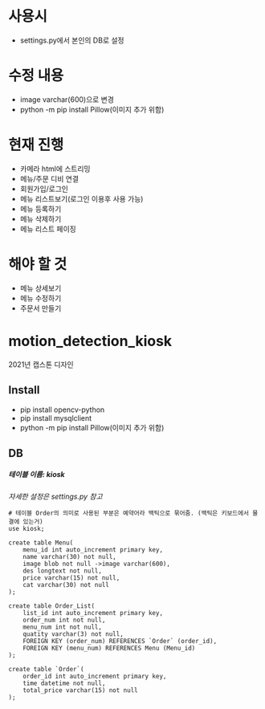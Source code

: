 # 사용시
- settings.py에서 본인의 DB로 설정
# 수정 내용
- image varchar(600)으로 변경
- python -m pip install Pillow(이미지 추가 위함)
# 현재 진행
- 카메라 html에 스트리밍
- 메뉴/주문 디비 연결 
- 회원가입/로그인 
- 메뉴 리스트보기(로그인 이용후 사용 가능)
- 메뉴 등록하기
- 메뉴 삭제하기
- 메뉴 리스트 페이징 

# 해야 할 것
- 메뉴 상세보기
- 메뉴 수정하기
- 주문서 만들기

# motion_detection_kiosk
2021년 캡스톤 디자인

## Install
- pip install opencv-python
- pip install mysqlclient
- python -m pip install Pillow(이미지 추가 위함)
## DB
##### 테이블 이름: kiosk
*자세한 설정은 settings.py 참고*

```mysql
# 테이블 Order의 의미로 사용된 부분은 예약어라 백틱으로 묶어줌. (백틱은 키보드에서 물결에 있는거)  
use kiosk;

create table Menu(
    menu_id int auto_increment primary key,
    name varchar(30) not null,
    image blob not null ->image varchar(600),
    des longtext not null,
    price varchar(15) not null,
    cat varchar(30) not null
);

create table Order_List(
    list_id int auto_increment primary key,
    order_num int not null,
    menu_num int not null,
    quatity varchar(3) not null,
    FOREIGN KEY (order_num) REFERENCES `Order` (order_id),
	FOREIGN KEY (menu_num) REFERENCES Menu (Menu_id)
);

create table `Order`(  
    order_id int auto_increment primary key,
    time datetime not null,
    total_price varchar(15) not null
);
```
